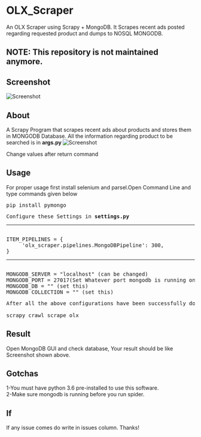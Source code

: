 # OLX_Scraper
An OLX Scraper using Scrapy + MongoDB. It Scrapes recent ads posted regarding requested product and dumps to NOSQL MONGODB.

## NOTE: This repository is not maintained anymore.

## Screenshot

![Screenshot](https://github.com/tal95shah/OLX_Scraper/blob/master/MONGODB.PNG)
## About

A Scrapy Program that scrapes recent ads about products and stores them in MONGODB Database.
All the information regarding product to be searched is in <strong> args.py </strong>
![Screenshot](https://github.com/tal95shah/OLX_Scraper/blob/master/olx_scraper/ARGS.PNG)
<p>Change values after return command</p>

## Usage

For proper usage first install selenium and parsel.Open Command Line and type commands given below
<pre>
pip install pymongo
</pre>
<pre>
Configure these Settings in <strong>settings.py</strong><hr>
ITEM_PIPELINES = {
     'olx_scraper.pipelines.MongoDBPipeline': 300,
}
<hr>
MONGODB_SERVER = "localhost" (can be changed)
MONGODB_PORT = 27017(Set Whatever port mongodb is running on your system)
MONGODB_DB = "" (set this)
MONGODB_COLLECTION = "" (set this)
</pre>
<pre>
After all the above configurations have been successfully done.Then open command line and type:-<br>
scrapy crawl scrape_olx
</pre>
## Result
Open MongoDB GUI and check database, Your result should be like Screenshot shown above.
## Gotchas
1-You must have python 3.6 pre-installed to use this software.<br>
2-Make sure mongodb is running before you run spider. 
## If 
If any issue comes do write in issues column. Thanks!
